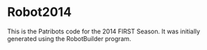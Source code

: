 Robot2014
=========
This is the Patribots code for the 2014 FIRST Season. It was initially generated using the RobotBuilder program.
